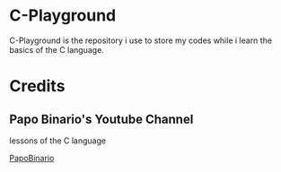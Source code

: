 # C-Playground

C-Playground is the repository i use to store my codes while i learn the basics of the C language.

# Credits

## Papo Binario's Youtube Channel

lessons of the C language

[PapoBinario](https://www.youtube.com/c/papobinario)